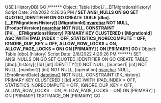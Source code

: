 USE [HistoryDB]
GO
/****** Object:  Table [dbo].[__EFMigrationsHistory]    Script Date: 2/8/2022 4:26:26 PM ******/
SET ANSI_NULLS ON
GO
SET QUOTED_IDENTIFIER ON
GO
CREATE TABLE [dbo].[__EFMigrationsHistory](
	[MigrationId] [nvarchar](150) NOT NULL,
	[ProductVersion] [nvarchar](32) NOT NULL,
 CONSTRAINT [PK___EFMigrationsHistory] PRIMARY KEY CLUSTERED 
(
	[MigrationId] ASC
)WITH (PAD_INDEX = OFF, STATISTICS_NORECOMPUTE = OFF, IGNORE_DUP_KEY = OFF, ALLOW_ROW_LOCKS = ON, ALLOW_PAGE_LOCKS = ON) ON [PRIMARY]
) ON [PRIMARY]
GO
/****** Object:  Table [dbo].[history]    Script Date: 2/8/2022 4:26:26 PM ******/
SET ANSI_NULLS ON
GO
SET QUOTED_IDENTIFIER ON
GO
CREATE TABLE [dbo].[history](
	[Id] [int] IDENTITY(1,1) NOT NULL,
	[number1] [int] NOT NULL,
	[number2] [int] NOT NULL,
	[operation] [nvarchar](max) NULL,
	[EnrollmentDate] [datetime2](7) NOT NULL,
 CONSTRAINT [PK_history] PRIMARY KEY CLUSTERED 
(
	[Id] ASC
)WITH (PAD_INDEX = OFF, STATISTICS_NORECOMPUTE = OFF, IGNORE_DUP_KEY = OFF, ALLOW_ROW_LOCKS = ON, ALLOW_PAGE_LOCKS = ON) ON [PRIMARY]
) ON [PRIMARY] TEXTIMAGE_ON [PRIMARY]
GO
